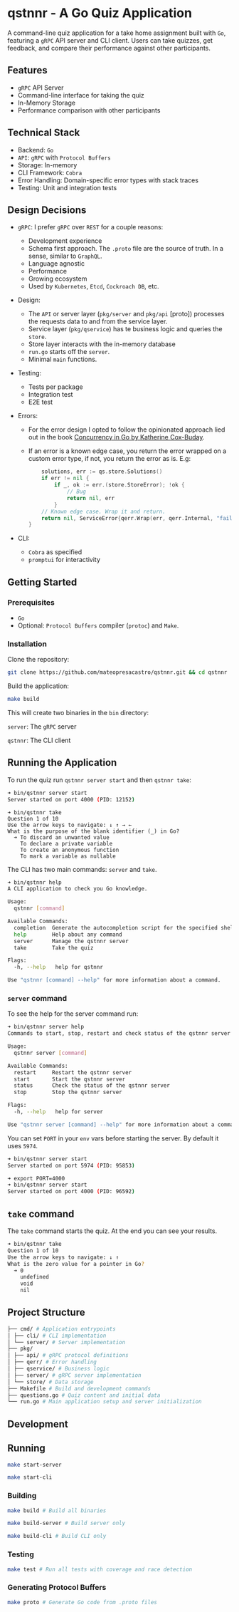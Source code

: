 # qstnnr - A Go Quiz Application

A command-line quiz application for a take home assignment built with `Go`, featuring a `gRPC` API server and CLI client. Users can take quizzes, get feedback, and compare their performance against other participants.

## Features

- `gRPC` API Server
- Command-line interface for taking the quiz
- In-Memory Storage
- Performance comparison with other participants

## Technical Stack

- Backend: `Go`
- `API`: `gRPC` with `Protocol Buffers`
- Storage: In-memory
- CLI Framework: `Cobra`
- Error Handling: Domain-specific error types with stack traces
- Testing: Unit and integration tests

## Design Decisions

- `gRPC`: I prefer `gRPC` over `REST` for a couple reasons:
  - Development experience
  - Schema first approach. The `.proto` file are the source of truth. In a sense, similar to `GraphQL`.
  - Language agnostic
  - Performance
  - Growing ecosystem
  - Used by `Kubernetes`, `Etcd`, `Cockroach DB`, etc.
- Design:
  - The `API` or server layer (`pkg/server` and `pkg/api` [proto]) processes the requests data to and from the service layer.
  - Service layer (`pkg/qservice`) has te business logic and queries the `store`.
  - Store layer interacts with the in-memory database
  - `run.go` starts off the `server`.
  - Minimal `main` functions.
- Testing:
  - Tests per package
  - Integration test
  - E2E test
- Errors:

  - For the error design I opted to follow the opinionated approach lied out in the book [Concurrency in Go by Katherine Cox-Buday](https://www.oreilly.com/library/view/concurrency-in-go/9781491941294/).
  - If an error is a known edge case, you return the error wrapped on a custom error type, if not, you return the error as is. E.g:

    ```go
        solutions, err := qs.store.Solutions()
        if err != nil {
            if _, ok := err.(store.StoreError); !ok {
                // Bug
                return nil, err
            }
        // Known edge case. Wrap it and return.
        return nil, ServiceError{qerr.Wrap(err, qerr.Internal, "failed to get solutions")}
    }
    ```

- CLI:
  - `Cobra` as specified
  - `promptui` for interactivity

## Getting Started

### Prerequisites

- `Go`
- Optional: `Protocol Buffers` compiler (`protoc`) and `Make`.

### Installation

Clone the repository:

```bash
git clone https://github.com/mateopresacastro/qstnnr.git && cd qstnnr
```

Build the application:

```bash
make build
```

This will create two binaries in the `bin` directory:

`server`: The `gRPC` server

`qstnnr`: The CLI client

## Running the Application

To run the quiz run `qstnnr server start` and then `qstnnr take`:

```bash
➜ bin/qstnnr server start
Server started on port 4000 (PID: 12152)
```

```console
➜ bin/qstnnr take
Question 1 of 10
Use the arrow keys to navigate: ↓ ↑ → ←
What is the purpose of the blank identifier (_) in Go?
  ➜ To discard an unwanted value
    To declare a private variable
    To create an anonymous function
    To mark a variable as nullable
```

The CLI has two main commands: `server` and `take`.

```bash
➜ bin/qstnnr help
A CLI application to check you Go knowledge.

Usage:
  qstnnr [command]

Available Commands:
  completion  Generate the autocompletion script for the specified shell
  help        Help about any command
  server      Manage the qstnnr server
  take        Take the quiz

Flags:
  -h, --help   help for qstnnr

Use "qstnnr [command] --help" for more information about a command.
```

### `server` command

To see the help for the server command run:

```bash
➜ bin/qstnnr server help
Commands to start, stop, restart and check status of the qstnnr server

Usage:
  qstnnr server [command]

Available Commands:
  restart     Restart the qstnnr server
  start       Start the qstnnr server
  status      Check the status of the qstnnr server
  stop        Stop the qstnnr server

Flags:
  -h, --help   help for server

Use "qstnnr server [command] --help" for more information about a command.
```

You can set `PORT` in your `env` vars before starting the server. By default it uses `5974`.

```bash
➜ bin/qstnnr server start
Server started on port 5974 (PID: 95853)
```

```bash
➜ export PORT=4000
➜ bin/qstnnr server start
Server started on port 4000 (PID: 96592)
```

## `take` command

The `take` command starts the quiz. At the end you can see your results.

```bash
➜ bin/qstnnr take
Question 1 of 10
Use the arrow keys to navigate: ↓ ↑
What is the zero value for a pointer in Go?
  ➜ 0
    undefined
    void
    nil
```

## Project Structure

```bash
├── cmd/ # Application entrypoints
│ ├── cli/ # CLI implementation
│ └── server/ # Server implementation
├── pkg/
│ ├── api/ # gRPC protocol definitions
│ ├── qerr/ # Error handling
│ ├── qservice/ # Business logic
│ ├── server/ # gRPC server implementation
│ └── store/ # Data storage
├── Makefile # Build and development commands
├── questions.go # Quiz content and initial data
└── run.go # Main application setup and server initialization
```

## Development

## Running

```bash
make start-server
```

```bash
make start-cli
```

### Building

```bash
make build # Build all binaries
```

```bash
make build-server # Build server only
```

```bash
make build-cli # Build CLI only
```

### Testing

```bash
make test # Run all tests with coverage and race detection
```

### Generating Protocol Buffers

```bash
make proto # Generate Go code from .proto files
```
